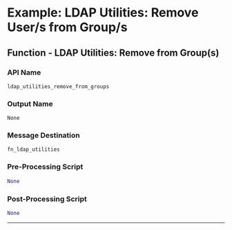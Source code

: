 <!--
    DO NOT MANUALLY EDIT THIS FILE
    THIS FILE IS AUTOMATICALLY GENERATED WITH resilient-circuits codegen
-->

# Example: LDAP Utilities: Remove User/s from Group/s

## Function - LDAP Utilities: Remove from Group(s)

### API Name
`ldap_utilities_remove_from_groups`

### Output Name
`None`

### Message Destination
`fn_ldap_utilities`

### Pre-Processing Script
```python
None
```

### Post-Processing Script
```python
None
```

---

